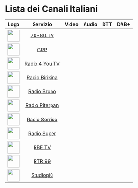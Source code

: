 <h1>Lista dei Canali Italiani</h1>

|Logo|Servizio|Video|Audio|DTT|DAB+|
|:-:|:-:|:-:|:-:|:-:|:-:|
|<img width="40" src="https://lh7-rt.googleusercontent.com/sheetsz/AHOq17GG-r_UkQ4Hnhu0YNAjBIFLLd_PAuM9Cr9zGc3xOzqcrO8LMYyDrsCiYw3mR5lQDTeX7DphUgOX-iS6ns52MwtMoqi7j64CLTb5crcUPYsCp-a7yvcK95cLSUA48AMn6LucmCnjuUOrBJVtu7dL_Q=w60-h47?key=v85LTXTW4LJW_2wEv2CzGw"/>|[70-80.TV]()|[]()|[]()|||
|<img width="40" src="https://lh7-rt.googleusercontent.com/sheetsz/AHOq17EtM2gYUVXgK_RLS2TDb8_XB_Xa6CNEJb1XHeTUOCWsmbHojgeScm_TU7VlnTJqNThlsuTd8c_XULLGDj0dUvBocJApRDW34VpUjmLgTQ-m78FpYHchY6MBwU6OcgAuZmZzPmO9AEpN3OmFWoPp9Q=w60-h47?key=v85LTXTW4LJW_2wEv2CzGw"/>|[GRP]()|[]()|[]()|||
|<img width="40" src="https://lh7-rt.googleusercontent.com/sheetsz/AHOq17EmvoqBmpy7MNgqSY31qMuuE3j-BH8vNhkvKpMY2rtUVNd0ynByWLBUuLWg5hortHZ19r4AzxJn91YPfQ3bAjO-G9XdMZXw2o7oOa6aNzpdVR599n_-oHfDwTlML0H_cyknmU2QW6I6ttklPR9X=w60-h47?key=v85LTXTW4LJW_2wEv2CzGw"/>|[Radio 4 You TV]()|[]()|[]()|||
|<img width="40" src="https://lh7-rt.googleusercontent.com/sheetsz/AHOq17HNY7QTRYKR_Doe6owvLIlr92XGTqFuAek4T_zU9obLOLrGOyJV2GqKlpOevFPVPqMmVrRa4csvv8zLPjv38FCQU-Bkz2C2wNkSiClau44DF17d2gWZWkkc0jYz3qLWkDg0xlB8meWvGprSSzOHDw=w60-h47?key=v85LTXTW4LJW_2wEv2CzGw"/>|[Radio Birikina]()|[]()|[]()|||
|<img width="40" src="https://lh7-rt.googleusercontent.com/sheetsz/AHOq17EYqjHJeRSLX72WsAbgpT-2kJUQN3hUpJnsJScrRkqk2fzWanFzZU9eNSo0zuiFhYIinC9Yk2nNrCWqdVPOmHzYlHGQROALfoWei4qPgnQBLIbfAClK-zU8t_WLmxSzbLbqWXYISNYWZCycLpBofg=w60-h47?key=v85LTXTW4LJW_2wEv2CzGw"/>|[Radio Bruno]()|[]()|[]()|||
|<img width="40" src="https://lh7-rt.googleusercontent.com/sheetsz/AHOq17EYqjHJeRSLX72WsAbgpT-2kJUQN3hUpJnsJScrRkqk2fzWanFzZU9eNSo0zuiFhYIinC9Yk2nNrCWqdVPOmHzYlHGQROALfoWei4qPgnQBLIbfAClK-zU8t_WLmxSzbLbqWXYISNYWZCycLpBofg=w60-h47?key=v85LTXTW4LJW_2wEv2CzGw"/>|[Radio Piterpan]()|[]()|[]()|||
|<img width="40" src="https://lh7-rt.googleusercontent.com/sheetsz/AHOq17EYqjHJeRSLX72WsAbgpT-2kJUQN3hUpJnsJScrRkqk2fzWanFzZU9eNSo0zuiFhYIinC9Yk2nNrCWqdVPOmHzYlHGQROALfoWei4qPgnQBLIbfAClK-zU8t_WLmxSzbLbqWXYISNYWZCycLpBofg=w60-h47?key=v85LTXTW4LJW_2wEv2CzGw"/>|[Radio Sorriso]()|[]()|[]()|||
|<img width="40" src="https://lh7-rt.googleusercontent.com/sheetsz/AHOq17EEYxP5N3l_Sch5_7k9IllMyB7tX1sbRz4JNUw1Etz-E1IG2NgEkJ3yttgvlEbfhmOhLcYkb4yWiGi9wDrst-cG7eH7v7SlVCU6uRa_S75pHQBvIajLXJNz2KWApog4=w60-h47?key=QHidgUTPO8k4o-7-xw0jWg"/>|[Radio Super]()|[]()|[]()|||
|<img width="40" src="https://lh7-rt.googleusercontent.com/sheetsz/AHOq17ETjAMgUFpe4p13nTAq-5L5yuksqPO0DSI7L0O1Tl6tctA1H4sf7LZs6sp_zhCmUDIjQ5f8MHRUC9by9JSwzv6UoYvhpAvIJsxHDKOJmCH7U1AAZf8nttO_zxxm1rluk37txtOpb8M8AAMdZA=w60-h47?key=v85LTXTW4LJW_2wEv2CzGw"/>|[RBE TV]()|[]()|[]()|||
|<img width="40" src="https://lh7-rt.googleusercontent.com/sheetsz/AHOq17GCvMCXTQV7ov5H8oALo7DDwIy54dna5BcW7rH1Z5I7B_buz-slkUsUx2LCBcqfDvKQN0l5hohLhtozIDz-BopFscH2iZcpMKHBi31Ztpec-9sLEzn15mUq50d1Joc=w60-h47?key=QHidgUTPO8k4o-7-xw0jWg"/>|[RTR 99]()|[]()|[]()|||
|<img width="40" src="https://lh7-rt.googleusercontent.com/sheetsz/AHOq17GV8-cvUtjGdsL5a_wFilSb0O5xi5gZJK_aNkPKSAoNYtESqqw5vrYyUmZL56N4Miw5j8Aw28BQXVhd6YbKYV-piBBwdFaCB8jiKCAw89vIiybBmtOGjHlkBylLxGXaobgcxyBR_YqkCJHYdT4XnQ=w60-h47?key=QHidgUTPO8k4o-7-xw0jWg"/>|[Studiopiù]()|[]()|[]()|||
